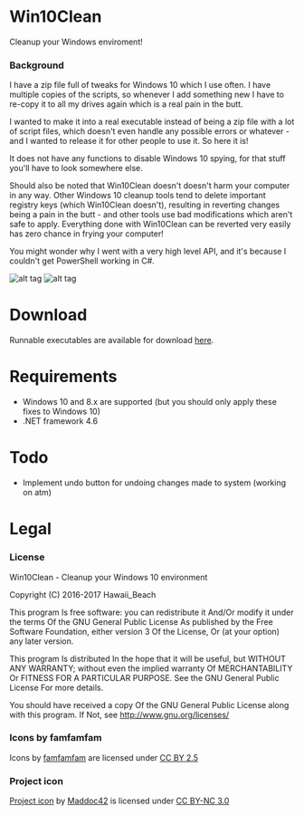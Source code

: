 # Win10Clean
Cleanup your Windows enviroment!

### Background
I have a zip file full of tweaks for Windows 10 which I use often. I have multiple copies of the scripts, so whenever I add something new I have to re-copy it to all my drives again which is a real pain in the butt.

I wanted to make it into a real executable instead of being a zip file with a lot of script files, which doesn't even handle any possible errors or whatever - and I wanted to release it for other people to use it. So here it is!

It does not have any functions to disable Windows 10 spying, for that stuff you'll have to look somewhere else.

Should also be noted that Win10Clean doesn't doesn't harm your computer in any way. Other Windows 10 cleanup tools tend to delete important registry keys (which Win10Clean doesn't), resulting in reverting changes being a pain in the butt - and other tools use bad modifications which aren't safe to apply. Everything done with Win10Clean can be reverted very easily has zero chance in frying your computer!

You might wonder why I went with a very high level API, and it's because I couldn't get PowerShell working in C#.

![alt tag](http://i.imgur.com/w5nbL6o.png)
![alt tag](http://i.imgur.com/cih36BG.png)

# Download
Runnable executables are available for download [here](https://github.com/ElPumpo/Win10Clean/releases).

# Requirements
+ Windows 10 and 8.x are supported (but you should only apply these fixes to Windows 10)
+ .NET framework 4.6

# Todo
- Implement undo button for undoing changes made to system (working on atm)

# Legal

### License
Win10Clean - Cleanup your Windows 10 environment

Copyright (C) 2016-2017 Hawaii_Beach

This program Is free software: you can redistribute it And/Or modify it under the terms Of the GNU General Public License As published by the Free Software Foundation, either version 3 Of the License, Or (at your option) any later version.

This program Is distributed In the hope that it will be useful, but WITHOUT ANY WARRANTY; without even the implied warranty Of MERCHANTABILITY Or FITNESS FOR A PARTICULAR PURPOSE. See the GNU General Public License For more details.

You should have received a copy Of the GNU General Public License along with this program. If Not, see <http://www.gnu.org/licenses/>

### Icons by famfamfam
Icons by [famfamfam](http://famfamfam.com) are licensed under [CC BY 2.5](https://creativecommons.org/licenses/by/2.5/)

### Project icon
[Project icon](https://github.com/Maddoc42/Android-Material-Icon-Generator) by [Maddoc42](https://github.com/Maddoc42) is licensed under [CC BY-NC 3.0](https://creativecommons.org/licenses/by-nc/3.0/)
